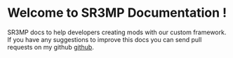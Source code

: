 # Welcome to SR3MP Documentation !

SR3MP docs to help developers creating mods with our custom framework. If you have any suggestions to improve this docs you can send pull requests on my github [github](https://github.com/K3rhos/SR3MP-Docs).
